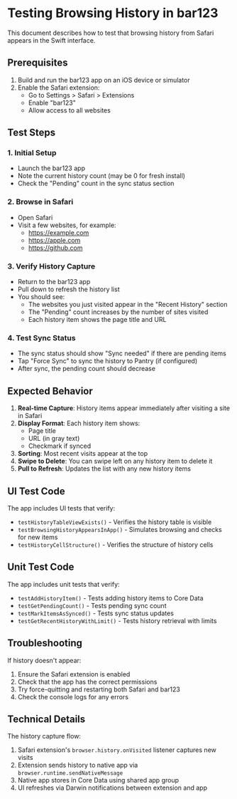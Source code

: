 # Testing Browsing History in bar123

This document describes how to test that browsing history from Safari appears in the Swift interface.

## Prerequisites

1. Build and run the bar123 app on an iOS device or simulator
2. Enable the Safari extension:
   - Go to Settings > Safari > Extensions
   - Enable "bar123"
   - Allow access to all websites

## Test Steps

### 1. Initial Setup
- Launch the bar123 app
- Note the current history count (may be 0 for fresh install)
- Check the "Pending" count in the sync status section

### 2. Browse in Safari
- Open Safari
- Visit a few websites, for example:
  - https://example.com
  - https://apple.com
  - https://github.com

### 3. Verify History Capture
- Return to the bar123 app
- Pull down to refresh the history list
- You should see:
  - The websites you just visited appear in the "Recent History" section
  - The "Pending" count increases by the number of sites visited
  - Each history item shows the page title and URL

### 4. Test Sync Status
- The sync status should show "Sync needed" if there are pending items
- Tap "Force Sync" to sync the history to Pantry (if configured)
- After sync, the pending count should decrease

## Expected Behavior

1. **Real-time Capture**: History items appear immediately after visiting a site in Safari
2. **Display Format**: Each history item shows:
   - Page title
   - URL (in gray text)
   - Checkmark if synced
3. **Sorting**: Most recent visits appear at the top
4. **Swipe to Delete**: You can swipe left on any history item to delete it
5. **Pull to Refresh**: Updates the list with any new history items

## UI Test Code

The app includes UI tests that verify:
- `testHistoryTableViewExists()` - Verifies the history table is visible
- `testBrowsingHistoryAppearsInApp()` - Simulates browsing and checks for new items
- `testHistoryCellStructure()` - Verifies the structure of history cells

## Unit Test Code

The app includes unit tests that verify:
- `testAddHistoryItem()` - Tests adding history items to Core Data
- `testGetPendingCount()` - Tests pending sync count
- `testMarkItemsAsSynced()` - Tests sync status updates
- `testGetRecentHistoryWithLimit()` - Tests history retrieval with limits

## Troubleshooting

If history doesn't appear:
1. Ensure the Safari extension is enabled
2. Check that the app has the correct permissions
3. Try force-quitting and restarting both Safari and bar123
4. Check the console logs for any errors

## Technical Details

The history capture flow:
1. Safari extension's `browser.history.onVisited` listener captures new visits
2. Extension sends history to native app via `browser.runtime.sendNativeMessage`
3. Native app stores in Core Data using shared app group
4. UI refreshes via Darwin notifications between extension and app